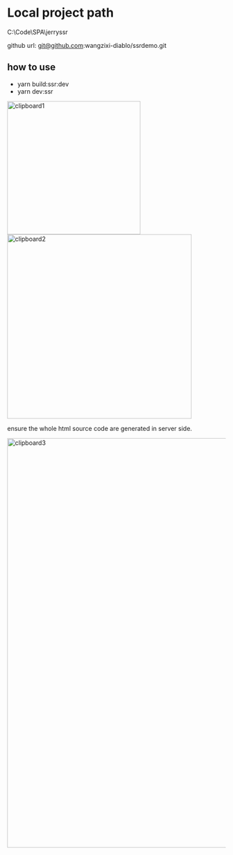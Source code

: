 # Local project path

C:\Code\SPA\jerryssr

github url: git@github.com:wangzixi-diablo/ssrdemo.git

## how to use

- yarn build:ssr:dev
- yarn dev:ssr

<img width="307" alt="clipboard1" src="https://user-images.githubusercontent.com/58975336/148010414-9982eaee-0c5f-47e8-a7e6-626bba509b6a.png">

<img width="425" alt="clipboard2" src="https://user-images.githubusercontent.com/58975336/148010417-4f56bc23-b57a-4b48-8d66-9de7a4199c01.png">

ensure the whole html source code are generated in server side.

<img width="944" alt="clipboard3" src="https://user-images.githubusercontent.com/58975336/148010418-f516d3db-2ee8-4e73-bc9d-007aa1414b70.png">


